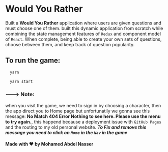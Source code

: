 # Would You Rather

Built a **Would You Rather** application where users are given questions and must choose one of them. built this dynamic application from scratch while combining the state management features of `Redux` and component model of `React`. When complete, being able to create your own sets of questions, choose between them, and keep track of question popularity.

## To run the game:

```bash
  yarn

  yarn start
```

### ---> **Note:**

when you visit the game, we need to sign in by choosing a character, then the app direct you to Home page but unfortunatily we gonna see this message:
**No Match 404 Error Nothing to see here. Please use the menu to try again.**, this happend because a deployment issue with `GitHub Pages` and the routing to my old personal website.
**_To Fix and remove this message you need to click on `Home` in the `Nav` in the game_**

#### Made with ♥️ by Mohamed Abdel Nasser
